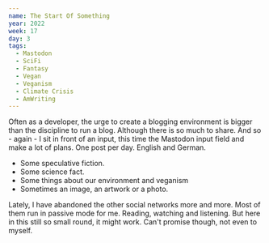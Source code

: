 ```yaml
---
name: The Start Of Something
year: 2022
week: 17
day: 3
tags:
  - Mastodon
  - SciFi
  - Fantasy
  - Vegan
  - Veganism
  - Climate Crisis
  - AmWriting
---
```


Often as a developer, the urge to create a blogging environment is bigger than
the discipline to run a blog. Although there is so much to share. And so -
again - I sit in front of an input, this time the Mastodon input field and make
a lot of plans. One post per day. English and German.

- Some speculative fiction.
- Some science fact.
- Some things about our environment and veganism
- Sometimes an image, an artwork or a photo.

Lately, I have abandoned the other social networks more and more. Most of them
run in passive mode for me. Reading, watching and listening. But here in this
still so small round, it might work. Can't promise though, not even to myself.
